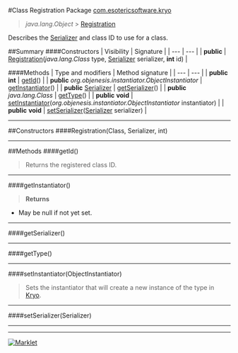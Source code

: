 #Class Registration
Package [com.esotericsoftware.kryo](README.md)<br>

> *java.lang.Object* > [Registration](Registration.md)



Describes the [Serializer](Serializer.md) and class ID to use for a class.


##Summary
####Constructors
| Visibility | Signature |
| --- | --- |
| **public** | [Registration](#registrationclass-serializer-int)(*java.lang.Class* type, [Serializer](Serializer.md) serializer, **int** id) |

####Methods
| Type and modifiers | Method signature |
| --- | --- |
| **public** **int** | [getId](#getid)() |
| **public** *org.objenesis.instantiator.ObjectInstantiator* | [getInstantiator](#getinstantiator)() |
| **public** [Serializer](Serializer.md) | [getSerializer](#getserializer)() |
| **public** *java.lang.Class* | [getType](#gettype)() |
| **public** **void** | [setInstantiator](#setinstantiatorobjectinstantiator)(*org.objenesis.instantiator.ObjectInstantiator* instantiator) |
| **public** **void** | [setSerializer](#setserializerserializer)([Serializer](Serializer.md) serializer) |

---


##Constructors
####Registration(Class, Serializer, int)
> 


---


##Methods
####getId()
> Returns the registered class ID.


---

####getInstantiator()
> 

> **Returns**
* May be null if not yet set.


---

####getSerializer()
> 


---

####getType()
> 


---

####setInstantiator(ObjectInstantiator)
> Sets the instantiator that will create a new instance of the type in [Kryo](Kryo.md).


---

####setSerializer(Serializer)
> 


---

---

[![Marklet](https://img.shields.io/badge/Generated%20by-Marklet-green.svg)](https://github.com/Faylixe/marklet)